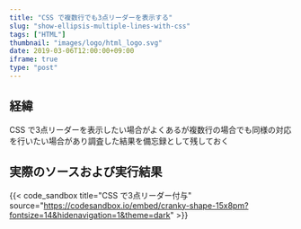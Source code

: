 ```yaml
---
title: "CSS で複数行でも3点リーダーを表示する"
slug: "show-ellipsis-multiple-lines-with-css"
tags: ["HTML"]
thumbnail: "images/logo/html_logo.svg"
date: 2019-03-06T12:00:00+09:00
iframe: true
type: "post"
---
```


## 経緯

CSS で3点リーダーを表示したい場合がよくあるが複数行の場合でも同様の対応を行いたい場合があり調査した結果を備忘録として残しておく

## 実際のソースおよび実行結果

{{< code_sandbox title="CSS で3点リーダー付与" source="https://codesandbox.io/embed/cranky-shape-15x8pm?fontsize=14&hidenavigation=1&theme=dark" >}}
